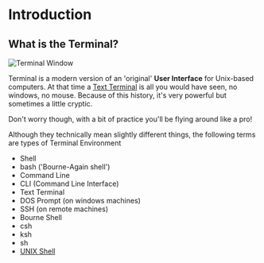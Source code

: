 # Introduction
## What is the Terminal?

![Terminal Window](http://i.stack.imgur.com/DjFOZ.png)

Terminal is a modern version of an 'original' **User Interface** for Unix-based computers. At that time a [Text Terminal](http://en.wikipedia.org/wiki/Computer_terminal#Text_terminals) is all you would have seen, no windows, no mouse. Because of this history, it's very powerful but sometimes a little cryptic.

Don't worry though, with a bit of practice you'll be flying around like a pro!

Although they technically mean slightly different things, the following terms are types of Terminal Environment

*  Shell
*  bash ('Bourne-Again shell')
*  Command Line
*  CLI (Command Line Interface)
*  Text Terminal
*  DOS Prompt (on windows machines)
*  SSH (on remote machines)
*  Bourne Shell
*  csh
*  ksh
*  sh
*  [UNIX Shell](http://en.wikipedia.org/wiki/Unix_shell)
